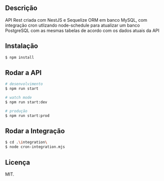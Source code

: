 ## Descrição

API Rest criada com NestJS e Sequelize ORM em banco MySQL, com integração cron utlizando node-schedule para atualizar um banco PostgreSQL com as mesmas tabelas de acordo com os dados atuais da API 

## Instalação

```bash
$ npm install
```

## Rodar a API

```bash
# desenvolvimento
$ npm run start

# watch mode
$ npm run start:dev

# produção
$ npm run start:prod
```

## Rodar a Integração

```bash
$ cd .\integration\
$ node cron-integration.mjs
```

## Licença

MIT.
